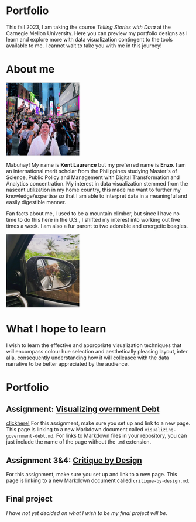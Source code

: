 # Portfolio
This fall 2023, I am taking the course *Telling Stories with Data* at the Carnegie Mellon University. Here you can preview my portfolio designs as I learn and explore more with data visualization contingent to the tools available to me. I cannot wait to take you with me in this journey!

# About me
<img src="ProPic.jpg" width="200"/> 

Mabuhay!  My name is **Kent Laurence** but my preferred name is **Enzo**. I am an international merit scholar from the Philippines studying Master's of Science, Public Policy and Management with Digital Transformation and Analytics concentration. My interest in data visualization stemmed from the nascent utilization in my home country, this made me want to further my knowledge/expertise so that I am able to interpret data in a meaningful and easily digestible manner.

Fan facts about me, I used to be a mountain climber, but since I have no time to do this here in the U.S., I shifted my interest into working out five times a week. I am also a fur parent to two adorable and energetic beagles. 

<img src="Beagles.jpg" width="200"/> 

# What I hope to learn
I wish to learn the effective and appropriate visualization techniques that will encompass colour hue selection and aesthetically pleasing layout, inter alia, consequently understanding how it will colleasce with the data narrative to be better appreciated by the audience.

# Portfolio

## Assignment: [Visualizing overnment Debt](visualizing-government-debt)
[clickhere!](DataVisualizationPortfolioHW.md)
For this assignment, make sure you set up and link to a new page.  This page is linking to a new Markdown document called `visualizing-government-debt.md`.  For links to Markdown files in your repository, you can just include the name of the page without the `.md` extension. 

## Assignment 3&4: [Critique by Design](critique-by-design)
For this assignment, make sure you set up and link to a new page.  This page is linking to a new Markdown document called `critique-by-design.md`.  

## Final project
*I have not yet decided on what I wish to be my final project will be.*
